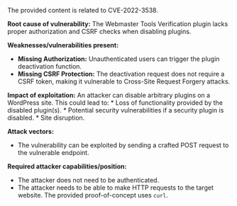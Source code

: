 The provided content is related to CVE-2022-3538.

**Root cause of vulnerability:** The Webmaster Tools Verification plugin lacks proper authorization and CSRF checks when disabling plugins.

**Weaknesses/vulnerabilities present:**
*   **Missing Authorization:** Unauthenticated users can trigger the plugin deactivation function.
*   **Missing CSRF Protection:**  The deactivation request does not require a CSRF token, making it vulnerable to Cross-Site Request Forgery attacks.

**Impact of exploitation:** An attacker can disable arbitrary plugins on a WordPress site. This could lead to:
    *   Loss of functionality provided by the disabled plugin(s).
    *  Potential security vulnerabilities if a security plugin is disabled.
    * Site disruption.

**Attack vectors:**
*   The vulnerability can be exploited by sending a crafted POST request to the vulnerable endpoint.

**Required attacker capabilities/position:**
*   The attacker does not need to be authenticated.
*   The attacker needs to be able to make HTTP requests to the target website. The provided proof-of-concept uses `curl`.
